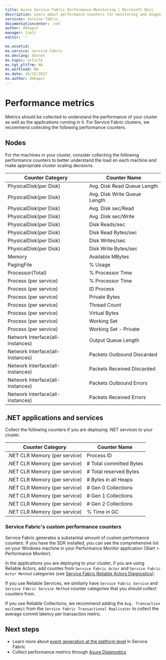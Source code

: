 ```yaml
---
title: Azure Service Fabric Performance Monitoring | Microsoft Docs
description: Learn about performance counters for monitoring and diagnostics of Azure Service Fabric clusters.
services: service-fabric
documentationcenter: .net
author: dkkapur
manager: timlt
editor: ''

ms.assetid:
ms.service: service-fabric
ms.devlang: dotnet
ms.topic: article
ms.tgt_pltfrm: NA
ms.workload: NA
ms.date: 10/15/2017
ms.author: dekapur
---
```


# Performance metrics

Metrics should be collected to understand the performance of your cluster as well as the applications running in it. For Service Fabric clusters, we recommend collecting the following performance counters.

## Nodes

For the machines in your cluster, consider collecting the following performance counters to better understand the load on each machine and make appropriate cluster scaling decisions.

| Counter Category | Counter Name |
| --- | --- |
| PhysicalDisk(per Disk) | Avg. Disk Read Queue Length |
| PhysicalDisk(per Disk) | Avg. Disk Write Queue Length |
| PhysicalDisk(per Disk) | Avg. Disk sec/Read |
| PhysicalDisk(per Disk) | Avg. Disk sec/Write |
| PhysicalDisk(per Disk) | Disk Reads/sec |
| PhysicalDisk(per Disk) | Disk Read Bytes/sec |
| PhysicalDisk(per Disk) | Disk Writes/sec |
| PhysicalDisk(per Disk) | Disk Write Bytes/sec |
| Memory | Available MBytes |
| PagingFile | % Usage |
| Processor(Total) | % Processor Time |
| Process (per service) | % Processor Time |
| Process (per service) | ID Process |
| Process (per service) | Private Bytes |
| Process (per service) | Thread Count |
| Process (per service) | Virtual Bytes |
| Process (per service) | Working Set |
| Process (per service) | Working Set - Private |
| Network Interface(all-instances) | Output Queue Length |
| Network Interface(all-instances) | Packets Outbound Discarded |
| Network Interface(all-instances) | Packets Received Discarded |
| Network Interface(all-instances) | Packets Outbound Errors |
| Network Interface(all-instances) | Packets Received Errors |

## .NET applications and services

Collect the following counters if you are deploying .NET services to your cluster. 

| Counter Category | Counter Name |
| --- | --- |
| .NET CLR Memory (per service) | Process ID |
| .NET CLR Memory (per service) | # Total committed Bytes |
| .NET CLR Memory (per service) | # Total reserved Bytes |
| .NET CLR Memory (per service) | # Bytes in all Heaps |
| .NET CLR Memory (per service) | # Gen 0 Collections |
| .NET CLR Memory (per service) | # Gen 1 Collections |
| .NET CLR Memory (per service) | # Gen 2 Collections |
| .NET CLR Memory (per service) | % Time in GC |

### Service Fabric's custom performance counters

Service Fabric generates a substantial amount of custom performance counters. If you have the SDK installed, you can see the comprehensive list on your Windows machine in your Performance Monitor application (Start > Performance Monitor). 

In the applications you are deploying to your cluster, if you are using Reliable Actors, add countes from `Service Fabric Actor` and `Service Fabric Actor Method` categories (see [Service Fabric Reliable Actors Diagnostics](service-fabric-reliable-actors-diagnostics.md)).

If you use Reliable Services, we similarly have `Service Fabric Service` and `Service Fabric Service Method` counter categories that you should collect counters from. 

If you use Reliable Collections, we recommend adding the `Avg. Transaction ms/Commit` from the `Service Fabric Transactional Replicator` to collect the average commit latency per transaction metric.


## Next steps

* Learn more about [event generation at the platform level](service-fabric-diagnostics-event-generation-infra.md) in Service Fabric
* Collect performance metrics through [Azure Diagnostics](service-fabric-diagnostics-event-aggregation-wad.md)
